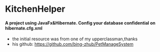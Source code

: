 # KitchenHelper
#### A project using JavaFx&Hibernate. Config your database confidential on hibernate.cfg.xml
- the initial resource was from one of my upperclassman,thanks
- his github: https://github.com/bing-zhub/PetManageSystem

